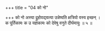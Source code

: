 +++
title = "04 को नो"

+++
को नो अस्या द्रुहोवद्यवत्या उन्नेष्यति क्षत्रियो वस्य इच्छन् ।  
क पूर्तिकामः क उ यज्ञकामः को देवेषु वनुते दीर्घमायुः ॥ ५ ॥